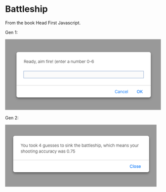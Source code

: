 # Battleship

From the book Head First Javascript.

Gen 1:

![code example](./ship1.png)

Gen 2:

![code example](./ship2.png)